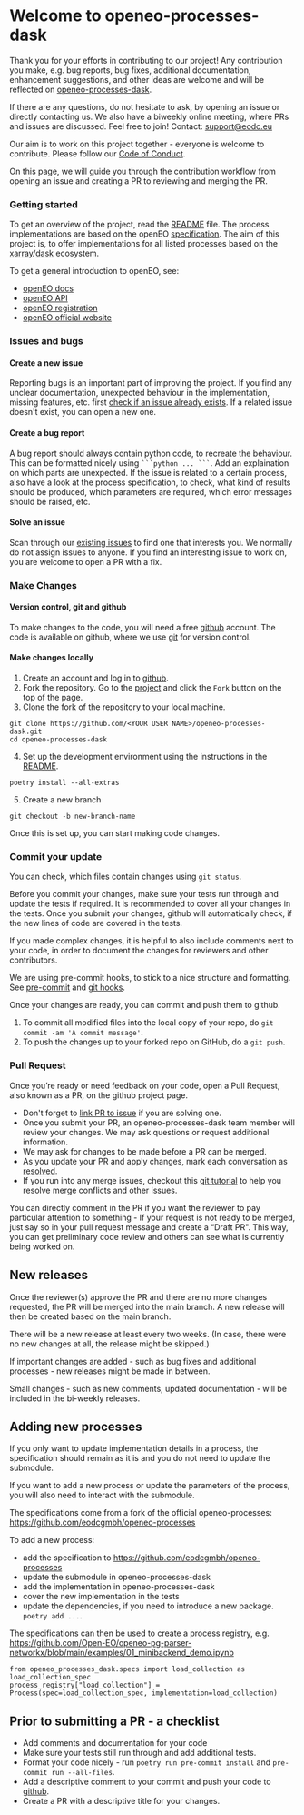 # Welcome to openeo-processes-dask

Thank you for your efforts in contributing to our project! Any contribution you make, e.g. bug reports, bug fixes, additional documentation, enhancement suggestions, and other ideas are welcome and will be reflected on [openeo-processes-dask](https://github.com/Open-EO/openeo-processes-dask).

If there are any questions, do not hesitate to ask, by opening an issue or directly contacting us. We also have a biweekly online meeting, where PRs and issues are discussed. Feel free to join! Contact: support@eodc.eu

Our aim is to work on this project together - everyone is welcome to contribute. Please follow our [Code of Conduct](./CODE_OF_CONDUCT.md).

On this page, we will guide you through the contribution workflow from opening an issue and creating a PR to reviewing and merging the PR.


### Getting started

To get an overview of the project, read the [README](../README.md) file. The process implementations are based on the openEO [specification](https://processes.openeo.org/). The aim of this project is, to offer implementations for all listed processes based on the [xarray](https://github.com/pydata/xarray)/[dask](https://github.com/dask/dask) ecosystem. 

To get a general introduction to openEO, see:  
- [openEO docs](https://docs.openeo.cloud/)
- [openEO API](https://api.openeo.org/)
- [openEO registration](https://docs.openeo.cloud/join/free_trial.html#connect-with-egi-check-in)
- [openEO official website](https://openeo.cloud/)


### Issues and bugs

#### Create a new issue

Reporting bugs is an important part of improving the project. If you find any unclear documentation, unexpected behaviour in the implementation, missing features, etc. first [check if an issue already exists](https://github.com/Open-EO/openeo-processes-dask/issues). If a related issue doesn't exist, you can open a new one.

#### Create a bug report

A bug report should always contain python code, to recreate the behaviour. This can be formatted nicely using ` ```python ... ``` `. Add an explaination on which parts are unexpected. If the issue is related to a certain process, also have a look at the process specification, to check, what kind of results should be produced, which parameters are required, which error messages should be raised, etc. 

#### Solve an issue

Scan through our [existing issues](https://github.com/Open-EO/openeo-processes-dask/issues) to find one that interests you. We normally do not assign issues to anyone. If you find an interesting issue to work on, you are welcome to open a PR with a fix.

### Make Changes

#### Version control, git and github

To make changes to the code, you will need a free [github](https://github.com/) account. The code is available on github, where we use [git](https://git-scm.com/) for version control.

#### Make changes locally

1. Create an account and log in to [github](https://github.com/).
2. Fork the repository. Go to the [project](https://github.com/Open-EO/openeo-processes-dask) and click the `Fork` button on the top of the page. 
3. Clone the fork of the repository to your local machine. 
```
git clone https://github.com/<YOUR USER NAME>/openeo-processes-dask.git
cd openeo-processes-dask
```
4. Set up the development environment using the instructions in the [README](../README.md).
```
poetry install --all-extras
``` 
5. Create a new branch
```
git checkout -b new-branch-name 
```

Once this is set up, you can start making code changes. 

### Commit your update

You can check, which files contain changes using `git status`. 

Before you commit your changes, make sure your tests run through and update the tests if required. It is recommended to cover all your changes in the tests. Once you submit your changes, github will automatically check, if the new lines of code are covered in the tests. 

If you made complex changes, it is helpful to also include comments next to your code, in order to document the changes for reviewers and other contributors. 

We are using pre-commit hooks, to stick to a nice structure and formatting. See [pre-commit](https://pre-commit.com/) and [git hooks](https://git-scm.com/book/en/v2/Customizing-Git-Git-Hooks).

Once your changes are ready, you can commit and push them to github.
1. To commit all modified files into the local copy of your repo, do `git commit -am 'A commit message'`.
2. To push the changes up to your forked repo on GitHub, do a `git push`. 

### Pull Request

Once you’re ready or need feedback on your code, open a Pull Request, also known as a PR, on the github project page.
- Don't forget to [link PR to issue](https://github.com/Open-EO/openeo-processes-dask/issues) if you are solving one.
- Once you submit your PR, an openeo-processes-dask team member will review your changes. We may ask questions or request additional information.
- We may ask for changes to be made before a PR can be merged.
- As you update your PR and apply changes, mark each conversation as [resolved](https://docs.github.com/en/github/collaborating-with-issues-and-pull-requests/commenting-on-a-pull-request#resolving-conversations).
- If you run into any merge issues, checkout this [git tutorial](https://github.com/skills/resolve-merge-conflicts) to help you resolve merge conflicts and other issues.

You can directly comment in the PR if you want the reviewer to pay particular attention to something - If your request is not ready to be merged, just say so in your pull request message and create a “Draft PR". This way, you can get preliminary code review and others can see what is currently being worked on.

## New releases

Once the reviewer(s) approve the PR and there are no more changes requested, the PR will be merged into the main branch. A new release will then be created based on the main branch. 

There will be a new release at least every two weeks. (In case, there were no new changes at all, the release might be skipped.)

If important changes are added - such as bug fixes and additional processes - new releases might be made in between.

Small changes - such as new comments, updated documentation - will be included in the bi-weekly releases. 

## Adding new processes 

If you only want to update implementation details in a process, the specification should remain as it is and you do not need to update the submodule.

If you want to add a new process or update the parameters of the process, you will also need to interact with the submodule.

The specifications come from a fork of the official openeo-processes: https://github.com/eodcgmbh/openeo-processes

To add a new process:
- add the specification to https://github.com/eodcgmbh/openeo-processes 
- update the submodule in openeo-processes-dask
- add the implementation in openeo-processes-dask
- cover the new implementation in the tests
- update the dependencies, if you need to introduce a new package. `poetry add ...`.

The specifications can then be used to create a process registry, e.g. https://github.com/Open-EO/openeo-pg-parser-networkx/blob/main/examples/01_minibackend_demo.ipynb 
```
from openeo_processes_dask.specs import load_collection as load_collection_spec
process_registry["load_collection"] = Process(spec=load_collection_spec, implementation=load_collection)
```

## Prior to submitting a PR - a checklist

- Add comments and documentation for your code
- Make sure your tests still run through and add additional tests. 
- Format your code nicely - run `poetry run pre-commit install` and `pre-commit run --all-files`.
- Add a descriptive comment to your commit and push your code to [github](https://github.com/Open-EO/openeo-processes-dask). 
- Create a PR with a descriptive title for your changes. 